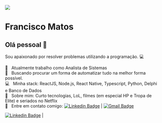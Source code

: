 <img width="auto" src="https://github.com/tgmarinho/tgmarinho/blob/master/banner.png">


# Francisco Matos

## Olá pessoal 👋
Sou apaixonado por resolver problemas utilizando a programação. :computer:

 :rocket:  &nbsp; Atualmente trabalho como Analista de Sistemas
 <br/> :purple_heart: &nbsp; Buscando procurar um forma de automatizar tudo na melhor forma possível.
  <br/> :computer: &nbsp; Minha stack: ReactJS, Node.js, React Native, Typescript, Python, Delphi e Banco de Dados
 <br/> 💬  &nbsp; Sobre mim: Curto tecnologias, LoL, filmes (em especial HP e Tropa de Elite) e seriados no Netflix
 <br/> :email: &nbsp; Entre em contato comigo: [![Linkedin Badge](hhttps://media-exp1.licdn.com/dms/image/C4E03AQEHwGqKAT6OAA/profile-displayphoto-shrink_200_200/0?e=1602115200&v=beta&t=PB6jdZXj_fTzxhILHvjnYn0FOpEl8yCc3MZ3ujXdZDI)](https://www.linkedin.com/in/franciscomatosjr/) 
| 
[![Gmail Badge](https://img.shields.io/badge/-junior.mg@gmail.com-c14438?style=flat-square&logo=Gmail&logoColor=white&link=mailto:junior.mg@gmail.com)](mailto:junior.mg@gmail.com)


[![Linkedin Badge](https://img.shields.io/badge/-ThiagoMarinho-blue?style=flat-square&logo=Linkedin&logoColor=white&link=https://www.linkedin.com/in/tgmarinho/)](https://www.linkedin.com/in/tgmarinho/) 
| 
